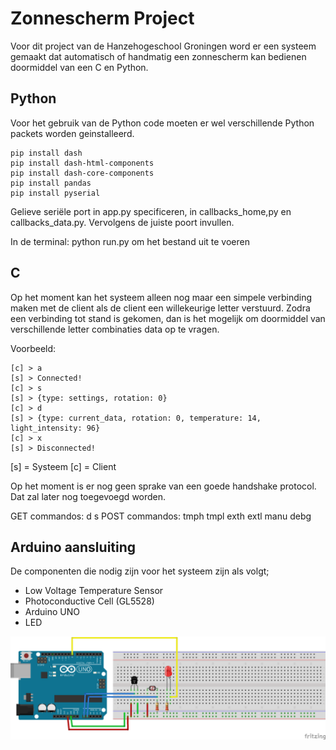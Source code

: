 # Zonnescherm Project
Voor dit project van de Hanzehogeschool Groningen word er een systeem gemaakt dat automatisch of handmatig een zonnescherm kan bedienen doormiddel van een C en Python.

## Python
Voor het gebruik van de Python code moeten er wel verschillende Python packets worden geinstalleerd.

```
pip install dash
pip install dash-html-components
pip install dash-core-components
pip install pandas
pip install pyserial
```

Gelieve seriële port in app.py specificeren, in callbacks_home,py en callbacks_data.py. Vervolgens de juiste poort invullen.

In de terminal: python run.py om het bestand uit te voeren

## C
Op het moment kan het systeem alleen nog maar een simpele verbinding maken met de client als de client een willekeurige letter verstuurd.
Zodra een verbinding tot stand is gekomen, dan is het mogelijk om doormiddel van verschillende letter combinaties data op te vragen.

Voorbeeld:
```
[c] > a
[s] > Connected!
[c] > s
[s] > {type: settings, rotation: 0}
[c] > d
[s] > {type: current_data, rotation: 0, temperature: 14, light_intensity: 96}
[c] > x
[s] > Disconnected!
```
[s] = Systeem
[c] = Client

Op het moment is er nog geen sprake van een goede handshake protocol. Dat zal later nog toegevoegd worden.

GET commandos:
  d
  s
POST commandos:
  tmph <waarde>
  tmpl <waarde>
  exth <waarde>
  extl <waarde>
  manu
  debg


## Arduino aansluiting
De componenten die nodig zijn voor het systeem zijn als volgt;
- Low Voltage Temperature Sensor
- Photoconductive Cell (GL5528)
- Arduino UNO
- LED

![Arduino aansluiting schema](https://raw.githubusercontent.com/Arceden/HanzeSunSensor/visualisation/Arduino_Project_bb.png)
